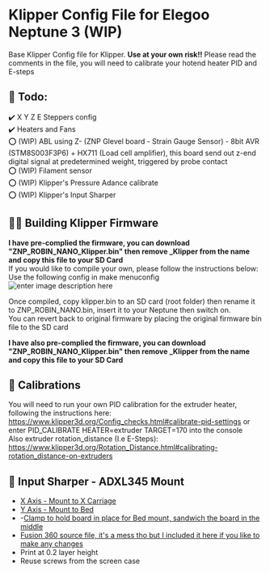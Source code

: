 # Klipper Config File for Elegoo Neptune 3 (WIP)
Base Klipper Config file for Klipper. **Use at your own risk!!** Please read the comments in the file, you will need to calibrate your hotend heater PID and E-steps   
## 📄 **Todo:**  
 ✔️ X Y Z E Steppers config  
 ✔️ Heaters and Fans  
 ⭕ (WIP) ABL using Z- (ZNP Glevel board - Strain Gauge Sensor) - 8bit AVR (STM8S003F3P6) + HX711 (Load cell amplifier), this board send out z-end digital signal at predetermined weight, triggered by probe contact  
 ⭕ (WIP) Filament sensor  
 ⭕ (WIP) Klipper's Pressure Adance calibrate  
 ⭕ (WIP) Klipper's Input Sharper  

## **👨‍🏫 Building Klipper Firmware**  
 **I have pre-complied the firmware, you can download "ZNP_ROBIN_NANO_Klipper.bin" then remove _Klipper from the name and copy this file to your SD Card**  
 If you would like to compile your own, please follow the instructions below:  
 Use the following config in make menuconfig    
![enter image description here](https://github.com/jerryngm/Neptune-Elegoo3-Klipper/raw/main/Klipper-Build-Settings.jpg)  

Once compiled, copy klipper.bin to an SD card (root folder) then rename it to ZNP_ROBIN_NANO.bin, insert it to your Neptune then switch on.  
You can revert back to original firmware by placing the original firmware bin file to the SD card  

**I have also pre-complied the firmware, you can download "ZNP_ROBIN_NANO_Klipper.bin" then remove _Klipper from the name and copy this file to your SD Card**
 
 ## **🔧 Calibrations**  
 You will need to run your own PID calibration for the extruder heater, following the instructions here: https://www.klipper3d.org/Config_checks.html#calibrate-pid-settings or enter PID_CALIBRATE HEATER=extruder TARGET=170 into the console  
 Also extruder rotation_distance (I.e E-Steps): https://www.klipper3d.org/Rotation_Distance.html#calibrating-rotation_distance-on-extruders
 
 ## **🧭 Input Sharper - ADXL345 Mount**
 - [X Axis - Mount to X Carriage](https://github.com/jerryngm/Neptune-Elegoo3-Klipper/blob/main/Neptune3-ADXL345-HOTEND-X-Axis.stl)
 - [Y Axis - Mount to Bed](https://github.com/jerryngm/Neptune-Elegoo3-Klipper/blob/main/Neptune3-ADXL345-BED.stl)
 - -[Clamp to hold board in place for Bed mount, sandwich the board in the middle](https://github.com/jerryngm/Neptune-Elegoo3-Klipper/blob/main/Neptune3-ADXL345-BED-Clamp.stl)
 - [Fusion 360 source file, it's a mess tho but I included it here if you like to make any changes](https://github.com/jerryngm/Neptune-Elegoo3-Klipper/blob/main/Neptune%203%20-%20ADXL345%20-%20Mount%20v1.f3d)
- Print at 0.2 layer height
- Reuse screws from the screen case
 

